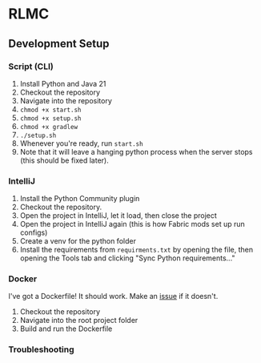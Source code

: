 # RLMC

## Development Setup
### Script (CLI)
1. Install Python and Java 21
2. Checkout the repository
3. Navigate into the repository
4. `chmod +x start.sh`
5. `chmod +x setup.sh`
6. `chmod +x gradlew`
7. `./setup.sh`
8. Whenever you're ready, run `start.sh`
9. Note that it will leave a hanging python process when the server stops (this should be fixed later).

### IntelliJ
1. Install the Python Community plugin
2. Checkout the repository.
3. Open the project in IntelliJ, let it load, then close the project
4. Open the project in IntelliJ again (this is how Fabric mods set up run configs)
5. Create a venv for the python folder
6. Install the requirements from `requirments.txt` by opening the file, then opening the Tools tab and clicking "Sync Python requirements..."

### Docker
I've got a Dockerfile! It should work. Make an [issue](https://github.com/skycatminepokie/rlmc/issues/new) if it doesn't.
1. Checkout the repository
2. Navigate into the root project folder
3. Build and run the Dockerfile

### Troubleshooting